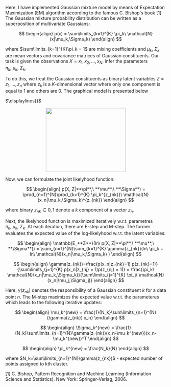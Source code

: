 Here, I have implemented Gaussian mixture model by means of Expectation Maximization (EM) algorithm according to the famous C. Bishop's book [1]
The Gaussian mixture probability distribution can be written as a superposition of multivariate Gaussians:

$$
\begin{align} 
p(x) = \sum\limits_{k=1}^{K} \pi_k\ \mathcal{N}(x|\mu_k,\Sigma_k) 
\end{align}
$$

where $\sum\limits_{k=1}^{K}\pi_k = 1$ are mixing coefficients and $\mu_k,\ \Sigma_k$ are mean vectors and covariance matrices of Gaussian constituents. Our task is given the observations $X = {x_1, x_2,..., x_N}$, infer the parameters $\pi_k,\ \mu_k,\ \Sigma_k$.

To do this, we treat the Gaussian constituents as binary latent variables $Z = {z_1,..., z_n}$ where $z_k$ is a $K$-dimensional vector where only one component is equal to 1 and others are 0. The graphical model is presented below

$\displaylines{}$ 
<p align="center">
<img src = "https://github.com/baronett90210/Gaussian-mixture-model/assets/136889949/901eb3df-b938-42ec-b098-f4143ea2a113" width="250" height="200">
</p>


Now, we can formulate the joint likelyhood function: 

$$
\begin{align} 
p(X, Z|**\pi**,\ **\mu**,\ **\Sigma**) = \prod_{n=1}^{N}\prod_{k=1}^{K} \pi_k^{z_{nk}}\ \mathcal{N}(x_n|\mu_k,\Sigma_k)^{z_{nk}} 
\end{align}
$$

where binary $z_{nk}\in 0, 1$ denote a $k$ component of a vector $z_n$.

Next, the likelyhood function is maximized iteratively w.r.t. parametres $\pi_k,\ \mu_k,\ \Sigma_k$. At each iteration, there are E-step and M-step. The former evaluates the expected value of the log-likelyhood w.r.t. the latent variables:

$$
\begin{align} 
\mathbb{E_**Z**}(ln\ p(X, Z|**\pi**,\ **\mu**,\ **\Sigma**)) =  \sum_{n=1}^{N}\sum_{k=1}^{K} \gamma(z_{nk})(ln\ \pi_k + ln\ \mathcal{N}(x_n|\mu_k,\Sigma_k) )
\end{align}
$$

$$
\begin{align} 
\gamma(z_{nk})=\frac{p(x_n|z_{nk}=1) p(z_{nk}=1)} {\sum\limits_{j=1}^{K} p(x_n|z_{nj} = 1)p(z_{nj} = 1)} = \frac{\pi_k\ \mathcal{N}(x_n|\mu_k,\Sigma_k)}{\sum\limits_{j=1}^{K} \pi_j\ \mathcal{N}(x_n|\mu_j,\Sigma_j)}
\end{align}
$$

Here, $\gamma(z_{nk})$ denotes the responsibility of a Gaussian constituent $k$ for a data point $n$. The M-step maximizes the expected value w.r.t. the parameteres which leads to the following iterative updates: 

$$
\begin{align} 
\mu_k^{new} = \frac{1}{N_k}\sum\limits_{n=1}^{N} {\gamma(z_{nk}) x_n} 
\end{align}
$$

$$
\begin{align}
\Sigma_k^{new} = \frac{1}{N_k}\sum\limits_{n=1}^{N}\gamma(z_{nk})(x_n-\mu_k^{new})(x_n-\mu_k^{new})^T 
\end{align}
$$

$$
\begin{align}
\pi_k^{new} = \frac{N_k}{N}
\end{align}
$$

where $N_k=\sum\limits_{n=1}^{N}\gamma(z_{nk})$ - expected number of points assigned to kth cluster.

[1] C. Bishop, Pattern Recognition and Machine Learning (Information Science and Statistics). New York: Springer-Verlag, 2006.
